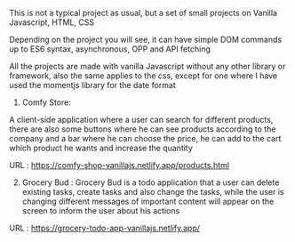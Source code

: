 This is not a typical project as usual, but a set of small projects on Vanilla Javascript, HTML, CSS

Depending on the project you will see, it can have simple DOM commands up to ES6 syntax, asynchronous, OPP and API fetching

All the projects are made with vanilla Javascript without any other library or framework, also the same applies to the css, except for one where I have used the momentjs library for the date format

1) Comfy Store:

A client-side application where a user can search for different products, there are also some buttons where he can see products according to the company and a bar where he can choose the price, he can add to the cart which product he wants and increase the quantity

URL : https://comfy-shop-vanillajs.netlify.app/products.html

2) Grocery Bud : Grocery Bud is a todo application that a user can delete existing tasks, create tasks and also change the tasks, while the user is changing different messages of important content will appear on the screen to inform the user about his actions

URL : https://grocery-todo-app-vanillajs.netlify.app/

